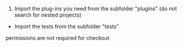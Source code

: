 1. Import the plug-ins you need from the subfolder "plugins" (do not search for nested projects)
- Import the tests from the subfolder "tests"

permissions are not required for checkout

